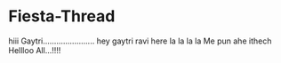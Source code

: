 # Fiesta-Thread

hiii Gaytri.......................
hey gaytri ravi here
la la la la 
Me pun ahe ithech
Hellloo All...!!!!
